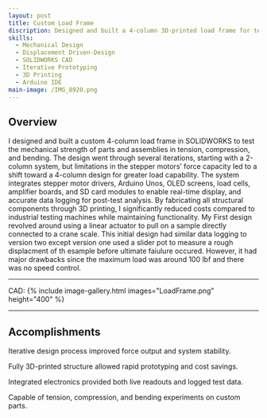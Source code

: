 ```yaml
---
layout: post
title: Custom Load Frame
discription: Designed and built a 4-column 3D-printed load frame for testing mechanical strength in tension, compression, and bending of 3D prints
skills: 
  - Mechanical Design
  - Displacement Driven-Design
  - SOLIDWORKS CAD
  - Iterative Prototyping
  - 3D Printing
  - Arduino IDE
main-image: /IMG_8920.png
---
```


## Overview
I designed and built a custom 4-column load frame in SOLIDWORKS to test the mechanical strength of parts and assemblies in tension, compression, and bending. The design went through several iterations, starting with a 2-column system, but limitations in the stepper motors’ force capacity led to a shift toward a 4-column design for greater load capability. The system integrates stepper motor drivers, Arduino Unos, OLED screens, load cells, amplifier boards, and SD card modules to enable real-time display, and accurate data logging for post-test analysis. By fabricating all structural components through 3D printing, I significantly reduced costs compared to industrial testing machines while maintaining functionality. My First design revolved around using a linear actuator to pull on a sample directly connected to a crane scale. This initial design had similar data logging to version two except version one used a slider pot to measure a rough displacment of th esample before ultimate faiulure occured. However, it had major drawbacks since the maximum load was around 100 lbf and there was no speed control.

---

CAD: 
{% include image-gallery.html images="LoadFrame.png" height="400" %}


---

## Accomplishments
Iterative design process improved force output and system stability.

Fully 3D-printed structure allowed rapid prototyping and cost savings.

Integrated electronics provided both live readouts and logged test data.

Capable of tension, compression, and bending experiments on custom parts.
